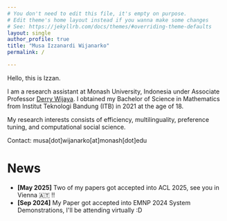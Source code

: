 ```yaml
---
# You don't need to edit this file, it's empty on purpose.
# Edit theme's home layout instead if you wanna make some changes
# See: https://jekyllrb.com/docs/themes/#overriding-theme-defaults
layout: single
author_profile: true
title: "Musa Izzanardi Wijanarko"
permalink: /

---
```

Hello, this is Izzan.

I am a research assistant at Monash University, Indonesia under Associate Professor [Derry Wijaya](https://www.monash.edu/indonesia/about/academic-staff/derry-wijaya). I obtained my Bachelor of Science in Mathematics from Institut Teknologi Bandung (ITB) in 2021 at the age of 18.

My research interests consists of efficiency, multilinguality, preference tuning, and computational social science.

Contact: musa[dot]wijanarko[at]monash[dot]edu

# News
- **[May 2025]** Two of my papers got accepted into ACL 2025, see you in Vienna 🇦🇹 !!
- **[Sep 2024]** My Paper got accepted into EMNP 2024 System Demonstrations, I'll be attending virtually :D
